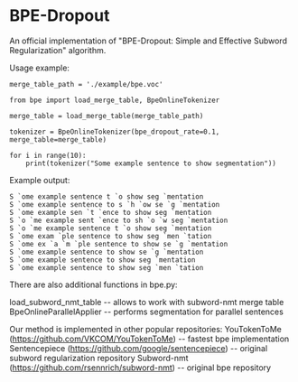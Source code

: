 # BPE-Dropout
An official implementation of "BPE-Dropout: Simple and Effective Subword Regularization" algorithm.

Usage example:
```
merge_table_path = './example/bpe.voc'

from bpe import load_merge_table, BpeOnlineTokenizer

merge_table = load_merge_table(merge_table_path)

tokenizer = BpeOnlineTokenizer(bpe_dropout_rate=0.1, merge_table=merge_table)

for i in range(10):
    print(tokenizer("Some example sentence to show segmentation"))
```

Example output:
```
S `ome example sentence t `o show seg `mentation
S `ome example sentence to s `h `ow se `g `mentation
S `ome example sen `t `ence to show seg `mentation
S `o `me example sent `ence to sh `o `w seg `mentation
S `o `me example sentence t `o show seg `mentation
S `ome exam `ple sentence to show seg `men `tation
S `ome ex `a `m `ple sentence to show se `g `mentation
S `ome example sentence to show se `g `mentation
S `ome example sentence to show seg `mentation
S `ome example sentence to show seg `men `tation
```

There are also additional functions in bpe.py: 

load_subword_nmt_table -- allows to work with subword-nmt merge table
BpeOnlineParallelApplier -- performs segmentation for parallel sentences

Our method is implemented in other popular repositories:
YouTokenToMe (https://github.com/VKCOM/YouTokenToMe) -- fastest bpe implementation
Sentencepiece (https://github.com/google/sentencepiece) -- original subword regularization repository
Subword-nmt (https://github.com/rsennrich/subword-nmt) -- original bpe repository
